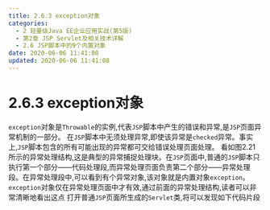 ```yaml
---
title: 2.6.3 exception对象
categories: 
  - 2 轻量级Java EE企业应用实战(第5版)
  - 第2章 JSP Servlet及相关技术详解
  - 2.6 JSP脚本中的9个内置对象
date: 2020-06-06 11:41:08
updated: 2020-06-06 11:41:08
---
```

# 2.6.3 exception对象
`exception`对象是`Throwable`的实例,代表`JSP`脚本中产生的错误和异常,是`JSP`页面异常机制的一部分。
在`JSP`脚本中无须处理异常,即使该异常是`checked`异常。事实上,`JSP`脚本包含的所有可能出现的异常都可交给错误处理页面处理。
看如图2.21所示的异常处理结构,这是典型的异常捕捉处理块。在`JSP`页面中,普通的`JSP`脚本只执行第一个部分——代码处理段,而异常处理页面负责第二个部分——异常处理段。在异常处理段中,可以看到有个异常对象,该对象就是内置对象`exception`。
`exception`对象仅在异常处理页面中才有效,通过前面的异常处理结构,读者可以非常清晰地看出这点
打开普通`JSP`页面所生成的`Servlet`类,将可以发现如下代码片段